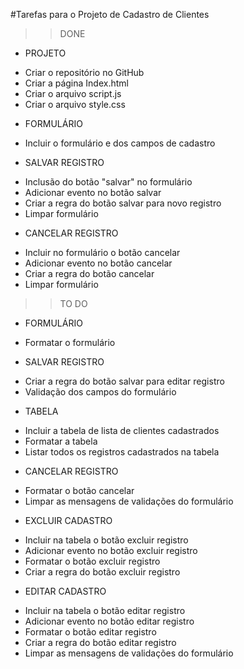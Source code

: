 #Tarefas para o Projeto de Cadastro de Clientes

>>>>>>>>>>>>>>>>>>>>>>>>>>>>>>>>>>>>>>>>>>>>>>>>>>>>>>>>>>>>>>
>>DONE
>>>>>>>>>>>>>>>>>>>>>>>>>>>>>>>>>>>>>>>>>>>>>>>>>>>>>>>>>>>>>>

* PROJETO
- Criar o repositório no GitHub
- Criar a página Index.html
- Criar o arquivo script.js
- Criar o arquivo style.css

* FORMULÁRIO
- Incluir o formulário e dos campos de cadastro

* SALVAR REGISTRO
- Inclusão do botão "salvar" no formulário
- Adicionar evento no botão salvar
- Criar a regra do botão salvar para novo registro
- Limpar formulário

* CANCELAR REGISTRO
- Incluir no formulário o botão cancelar
- Adicionar evento no botão cancelar
- Criar a regra do botão cancelar
- Limpar formulário

>>>>>>>>>>>>>>>>>>>>>>>>>>>>>>>>>>>>>>>>>>>>>>>>>>>>>>>>>>>>>>
>>TO DO
>>>>>>>>>>>>>>>>>>>>>>>>>>>>>>>>>>>>>>>>>>>>>>>>>>>>>>>>>>>>>>

* FORMULÁRIO
- Formatar o formulário

* SALVAR REGISTRO
- Criar a regra do botão salvar para editar registro
- Validação dos campos do formulário 

* TABELA
- Incluir a tabela de lista de clientes cadastrados
- Formatar a tabela
- Listar todos os registros cadastrados na tabela

* CANCELAR REGISTRO
- Formatar o botão cancelar
- Limpar as mensagens de validações do formulário

* EXCLUIR CADASTRO
- Incluir na tabela o botão excluir registro
- Adicionar evento no botão excluir registro
- Formatar o botão excluir registro
- Criar a regra do botão excluir registro

* EDITAR CADASTRO
- Incluir na tabela o botão editar registro
- Adicionar evento no botão editar registro
- Formatar o botão editar registro
- Criar a regra do botão editar registro
- Limpar as mensagens de validações do formulário